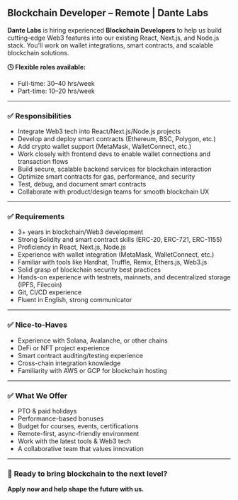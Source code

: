 ## **Blockchain Developer – Remote | Dante Labs**

**Dante Labs** is hiring experienced **Blockchain Developers** to help us build cutting-edge Web3 features into our existing React, Next.js, and Node.js stack. You'll work on wallet integrations, smart contracts, and scalable blockchain solutions.

**🕓 Flexible roles available:**  
- Full-time: 30–40 hrs/week  
- Part-time: 10–20 hrs/week  

---

### ✅ **Responsibilities**
- Integrate Web3 tech into React/Next.js/Node.js projects  
- Develop and deploy smart contracts (Ethereum, BSC, Polygon, etc.)  
- Add crypto wallet support (MetaMask, WalletConnect, etc.)  
- Work closely with frontend devs to enable wallet connections and transaction flows  
- Build secure, scalable backend services for blockchain interaction  
- Optimize smart contracts for gas, performance, and security  
- Test, debug, and document smart contracts  
- Collaborate with product/design teams for smooth blockchain UX  

---

### ✅ **Requirements**
- 3+ years in blockchain/Web3 development  
- Strong Solidity and smart contract skills (ERC-20, ERC-721, ERC-1155)  
- Proficiency in React, Next.js, Node.js  
- Experience with wallet integration (MetaMask, WalletConnect, etc.)  
- Familiar with tools like Hardhat, Truffle, Remix, Ethers.js, Web3.js  
- Solid grasp of blockchain security best practices  
- Hands-on experience with testnets, mainnets, and decentralized storage (IPFS, Filecoin)  
- Git, CI/CD experience  
- Fluent in English, strong communicator  

---

### ✅ **Nice-to-Haves**
- Experience with Solana, Avalanche, or other chains  
- DeFi or NFT project experience  
- Smart contract auditing/testing experience  
- Cross-chain integration knowledge  
- Familiarity with AWS or GCP for blockchain hosting  

---

### ✅ **What We Offer**
- PTO & paid holidays  
- Performance-based bonuses  
- Budget for courses, events, certifications  
- Remote-first, async-friendly environment  
- Work with the latest tools & Web3 tech  
- A collaborative team that values innovation  

---

### 🚀 **Ready to bring blockchain to the next level?**  
**Apply now and help shape the future with us.**
